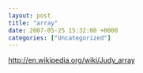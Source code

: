```yaml
---
layout: post
title: "array"
date: 2007-05-25 15:32:00 +0000
categories: ["Uncategorized"]
---
```


http://en.wikipedia.org/wiki/Judy_array